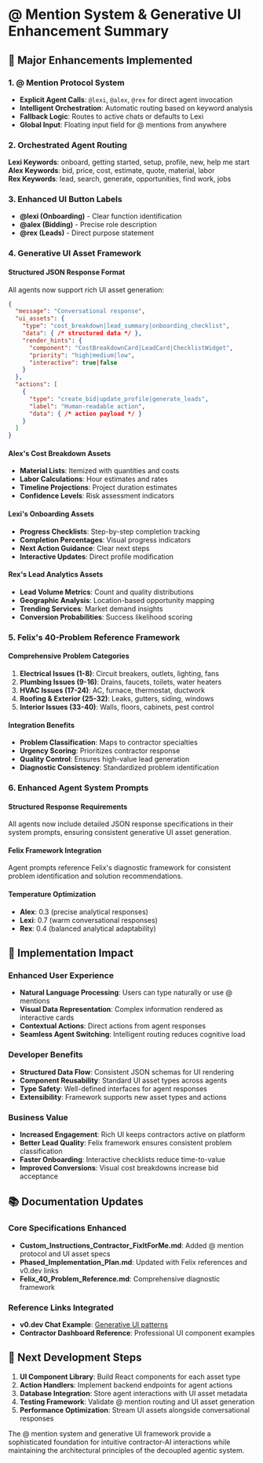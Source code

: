 # @ Mention System & Generative UI Enhancement Summary

## 🎯 Major Enhancements Implemented

### 1. @ Mention Protocol System
- **Explicit Agent Calls**: `@lexi`, `@alex`, `@rex` for direct agent invocation
- **Intelligent Orchestration**: Automatic routing based on keyword analysis
- **Fallback Logic**: Routes to active chats or defaults to Lexi
- **Global Input**: Floating input field for @ mentions from anywhere

### 2. Orchestrated Agent Routing
**Lexi Keywords**: onboard, getting started, setup, profile, new, help me start
**Alex Keywords**: bid, price, cost, estimate, quote, material, labor  
**Rex Keywords**: lead, search, generate, opportunities, find work, jobs

### 3. Enhanced UI Button Labels
- **@lexi (Onboarding)** - Clear function identification
- **@alex (Bidding)** - Precise role description
- **@rex (Leads)** - Direct purpose statement

### 4. Generative UI Asset Framework

#### Structured JSON Response Format
All agents now support rich UI asset generation:

```json
{
  "message": "Conversational response",
  "ui_assets": {
    "type": "cost_breakdown|lead_summary|onboarding_checklist", 
    "data": { /* structured data */ },
    "render_hints": {
      "component": "CostBreakdownCard|LeadCard|ChecklistWidget",
      "priority": "high|medium|low",
      "interactive": true|false
    }
  },
  "actions": [
    {
      "type": "create_bid|update_profile|generate_leads",
      "label": "Human-readable action",
      "data": { /* action payload */ }
    }
  ]
}
```

#### Alex's Cost Breakdown Assets
- **Material Lists**: Itemized with quantities and costs
- **Labor Calculations**: Hour estimates and rates
- **Timeline Projections**: Project duration estimates
- **Confidence Levels**: Risk assessment indicators

#### Lexi's Onboarding Assets
- **Progress Checklists**: Step-by-step completion tracking
- **Completion Percentages**: Visual progress indicators
- **Next Action Guidance**: Clear next steps
- **Interactive Updates**: Direct profile modification

#### Rex's Lead Analytics Assets
- **Lead Volume Metrics**: Count and quality distributions
- **Geographic Analysis**: Location-based opportunity mapping
- **Trending Services**: Market demand insights
- **Conversion Probabilities**: Success likelihood scoring

### 5. Felix's 40-Problem Reference Framework

#### Comprehensive Problem Categories
1. **Electrical Issues (1-8)**: Circuit breakers, outlets, lighting, fans
2. **Plumbing Issues (9-16)**: Drains, faucets, toilets, water heaters
3. **HVAC Issues (17-24)**: AC, furnace, thermostat, ductwork
4. **Roofing & Exterior (25-32)**: Leaks, gutters, siding, windows
5. **Interior Issues (33-40)**: Walls, floors, cabinets, pest control

#### Integration Benefits
- **Problem Classification**: Maps to contractor specialties
- **Urgency Scoring**: Prioritizes contractor response
- **Quality Control**: Ensures high-value lead generation
- **Diagnostic Consistency**: Standardized problem identification

### 6. Enhanced Agent System Prompts

#### Structured Response Requirements
All agents now include detailed JSON response specifications in their system prompts, ensuring consistent generative UI asset generation.

#### Felix Framework Integration
Agent prompts reference Felix's diagnostic framework for consistent problem identification and solution recommendations.

#### Temperature Optimization
- **Alex**: 0.3 (precise analytical responses)
- **Lexi**: 0.7 (warm conversational responses) 
- **Rex**: 0.4 (balanced analytical adaptability)

## 🚀 Implementation Impact

### Enhanced User Experience
- **Natural Language Processing**: Users can type naturally or use @ mentions
- **Visual Data Representation**: Complex information rendered as interactive cards
- **Contextual Actions**: Direct actions from agent responses
- **Seamless Agent Switching**: Intelligent routing reduces cognitive load

### Developer Benefits
- **Structured Data Flow**: Consistent JSON schemas for UI rendering
- **Component Reusability**: Standard UI asset types across agents
- **Type Safety**: Well-defined interfaces for agent responses
- **Extensibility**: Framework supports new asset types and actions

### Business Value
- **Increased Engagement**: Rich UI keeps contractors active on platform
- **Better Lead Quality**: Felix framework ensures consistent problem classification
- **Faster Onboarding**: Interactive checklists reduce time-to-value
- **Improved Conversions**: Visual cost breakdowns increase bid acceptance

## 📚 Documentation Updates

### Core Specifications Enhanced
- **Custom_Instructions_Contractor_FixItForMe.md**: Added @ mention protocol and UI asset specs
- **Phased_Implementation_Plan.md**: Updated with Felix references and v0.dev links
- **Felix_40_Problem_Reference.md**: Comprehensive diagnostic framework

### Reference Links Integrated
- **v0.dev Chat Example**: [Generative UI patterns](https://v0.dev/chat/b/b_MX1Ev6PvA7e)
- **Contractor Dashboard Reference**: Professional UI component examples

## 🔄 Next Development Steps

1. **UI Component Library**: Build React components for each asset type
2. **Action Handlers**: Implement backend endpoints for agent actions
3. **Database Integration**: Store agent interactions with UI asset metadata
4. **Testing Framework**: Validate @ mention routing and UI asset generation
5. **Performance Optimization**: Stream UI assets alongside conversational responses

The @ mention system and generative UI framework provide a sophisticated foundation for intuitive contractor-AI interactions while maintaining the architectural principles of the decoupled agentic system.
